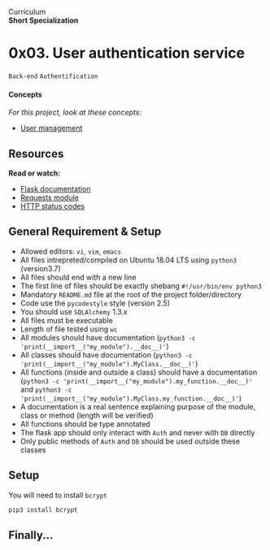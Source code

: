 Curriculum <br>
**Short Specialization** <br>

# 0x03. User authentication service

`Back-end` `Authentification`

#### Concepts

_For this project, look at these concepts:_

* [User management](https://www.intranet.alxswe.com/concepts/558)

## Resources

**Read or watch:**

* [Flask documentation](https://www.flask.palletsprojects.com/en/2.2.x/quickstart/)
* [Requests module](https://www.requests.kennethreitz.org/en/latest/user/quickstart/)
* [HTTP status codes](https://www.w3.org/Protocols/rfc2616/rfc2616-sec10.html)

## General Requirement & Setup

* Allowed editors: `vi`, `vim`, `emacs`
* All files intrepreted/compiled on Ubuntu 18.04 LTS using `python3` (version3.7)
* All files should end with a new line
* The first line of files should be exactly shebang `#!/usr/bin/env python3`
* Mandatory `README.md` file at the root of the project folder/directory
* Code use the `pycodestyle` style (version 2.5)
* You should use `SQLAlchemy` 1.3.x
* All files must be executable
* Length of file tested using `wc`
* All modules should have documentation (`python3 -c 'print(__import__("my_module").__doc__)'`)
* All classes should have documentation (`python3 -c 'print(__import__("my_module").MyClass.__doc__)'`)
* All functions (inside and outside a class) should have a documentation (`python3 -c 'print(__import__("my_module").my_function.__doc__)'` and `python3 -c 'print(__import__("my_module").MyClass.my_function.__doc__)'`)
* A documentation is a real sentence explaining purpose of the module, class or method (length will be verified)
* All functions should be type annotated
* The flask app should only interact with `Auth` and never with `DB` directly
* Only public methods of `Auth` and `DB` should be used outside these classes

## Setup

You will need to install `bcrypt`

```bash
pip3 install bcrypt
```

## Finally...
